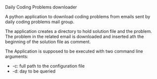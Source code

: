 Daily Coding Problems downloader

A python application to download coding problems from emails sent by daily coding problems mail group. 

The application creates a directory to hold solution file and the problem. The problem in the related email is downloaded and inserted ath the beginning of the solution file as comment.

The Application is supposed to be executed with two command line arguments: 
* -c: full path to the configuration file
* -d: day to be queried
